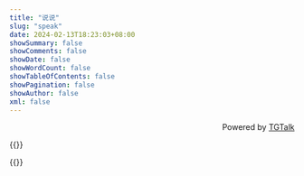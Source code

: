 ```yaml
---
title: "说说"
slug: "speak"
date: 2024-02-13T18:23:03+08:00
showSummary: false
showComments: false
showDate: false
showWordCount: false
showTableOfContents: false
showPagination: false
showAuthor: false
xml: false
---
```


<link
  rel="stylesheet"
  href="/css/iTalk.css"
/>
<script src="/js/libs/vue.global.js"></script>
<script src="/js/iTalk.js"></script>

<div id="iTalk">
</div>
<p style="text-align: end; bottom: 0; right:50%;">Powered by <a href="https://github.com/ChenYFan">TGTalk</a></p>

{{<rawhtml>}}

<script>
(function () {
  const talker = new tgTalker({
  serverUrl: "https://tg.kemeow.top",
  selector: "#iTalk",
  zoom: true,
  custom: {
    proxy: {
      proxyUrl: "https://tg.kemeow.top",
      image: false,
    },
    emaction: {
      enable: true,
      endpoint: "https://tg.kemeow.top",
      theme: "system",
      availableArrayString:
        "\uD83D\uDC4D,thumbs-up;\uD83D\uDE04,smile-face;\uD83C\uDF89,party-popper;\uD83D\uDE15,confused-face;❤️,red-heart;\uD83D\uDE80,rocket;\uD83D\uDC40,eyes;\uD83D\uDC4E,thumbs-down;",
      threeDimensional: true,
    },
  },
});
  talker.init()
})();
</script>

{{</rawhtml>}}
